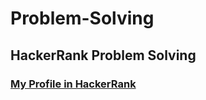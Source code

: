 # Problem-Solving
## HackerRank Problem Solving

### [My Profile in HackerRank](https://www.hackerrank.com/the1yousef98)
